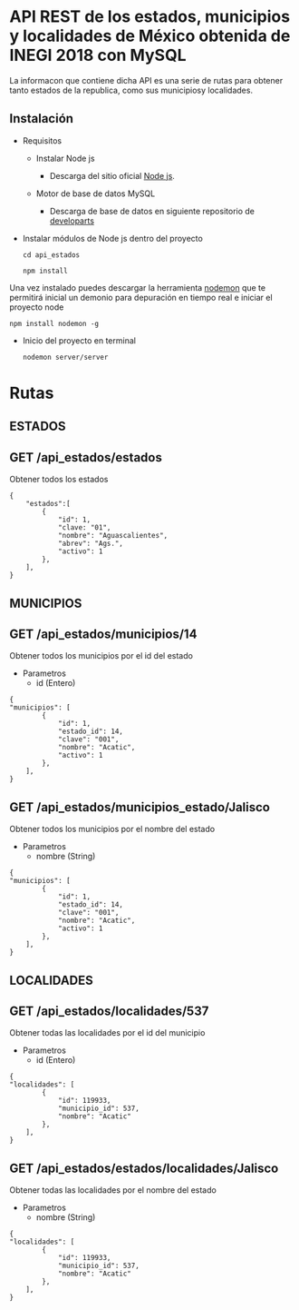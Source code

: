 # API REST de los estados, municipios y localidades de México obtenida de INEGI 2018 con MySQL
La informacon que contiene dicha API es una serie de rutas para obtener tanto estados de la republica, como sus municipiosy localidades.

## Instalación
- Requisitos 
    - Instalar Node js

        - Descarga del sitio oficial [Node js](https://nodejs.org/es/download/).

    - Motor de base de datos MySQL
     
        - Descarga de base de datos en siguiente repositorio de [developarts](https://github.com/developarts/cat_inegi/releases/tag/2018.09.v01)

- Instalar módulos de Node js dentro del proyecto
    
    `cd api_estados`

    `npm install `

Una vez instalado puedes descargar la herramienta [nodemon](https://www.npmjs.com/package/nodemon) que te permitirá inicial un demonio para depuración en tiempo real e iniciar el proyecto node

`npm install nodemon -g`

- Inicio del proyecto en terminal

    `nodemon server/server`

# Rutas

## ESTADOS 
## GET /api_estados/estados
Obtener todos los estados

```
{
    "estados":[
        {
            "id": 1,
            "clave: "01",
            "nombre": "Aguascalientes",
            "abrev": "Ags.",
            "activo": 1
        },
    ],
}
```

## MUNICIPIOS
## GET /api_estados/municipios/14
Obtener todos los municipios por el id del estado


 - Parametros
    - id (Entero)

```
{
"municipios": [
        {
            "id": 1,
            "estado_id": 14,
            "clave": "001",
            "nombre": "Acatic",
            "activo": 1
        },
    ],
}
```

## GET /api_estados/municipios_estado/Jalisco
Obtener todos los municipios por el nombre del estado

 - Parametros
    - nombre (String)

```
{
"municipios": [
        {
            "id": 1,
            "estado_id": 14,
            "clave": "001",
            "nombre": "Acatic",
            "activo": 1
        },
    ],
}
```

## LOCALIDADES
## GET /api_estados/localidades/537
Obtener todas las localidades por el id del municipio


- Parametros
    - id (Entero)

```
{
"localidades": [
        {
            "id": 119933,
            "municipio_id": 537,
            "nombre": "Acatic"
        },
    ],
}
```

## GET /api_estados/estados/localidades/Jalisco
Obtener todas las localidades por el nombre del estado


- Parametros
    - nombre (String)

```
{
"localidades": [
        {
            "id": 119933,
            "municipio_id": 537,
            "nombre": "Acatic"
        },
    ],
}
```
